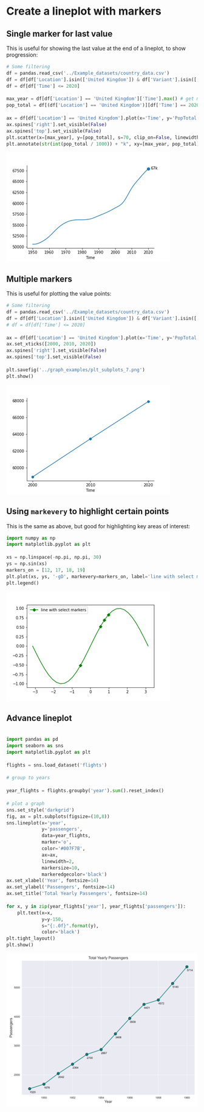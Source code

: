 # Create a lineplot with markers

## Single marker for last value

This is useful for showing the last value at the end of a lineplot, to show progression:

```python
# Some filtering
df = pandas.read_csv('../Example_datasets/country_data.csv')
df = df[df['Location'].isin(['United Kingdom']) & df['Variant'].isin(['Medium'])]
df = df[df['Time'] <= 2020]

max_year = df[df['Location'] == 'United Kingdom']['Time'].max() # get max year
pop_total = df[(df['Location'] == 'United Kingdom')][df['Time'] == 2020]['PopTotal'] # get the value for the year

ax = df[df['Location'] == 'United Kingdom'].plot(x='Time', y='PopTotal', legend=False)
ax.spines['right'].set_visible(False)
ax.spines['top'].set_visible(False)
plt.scatter(x=[max_year], y=[pop_total], s=70, clip_on=False, linewidth=0) # add the end marker
plt.annotate(str(int(pop_total / 1000)) + "k", xy=[max_year, pop_total], xytext=[7, -2], textcoords='offset points')
```

![Lineplot with single marker](/graph_examples/plt_subplots_6.png)

## Multiple markers

This is useful for plotting the value points:

```python
# Some filtering
df = pandas.read_csv('../Example_datasets/country_data.csv')
df = df[df['Location'].isin(['United Kingdom']) & df['Variant'].isin(['Medium']) & df['Time'].isin([2000, 2010, 2020])]
# df = df[df['Time'] <= 2020]

ax = df[df['Location'] == 'United Kingdom'].plot(x='Time', y='PopTotal', legend=False, marker='o')
ax.set_xticks([2000, 2010, 2020])
ax.spines['right'].set_visible(False)
ax.spines['top'].set_visible(False)

plt.savefig('../graph_examples/plt_subplots_7.png')
plt.show()
```

![Using multiple markers](/graph_examples/plt_subplots_7.png)

## Using `markevery` to highlight certain points

This is the same as above, but good for highlighting key areas of interest:

```python
import numpy as np
import matplotlib.pyplot as plt

xs = np.linspace(-np.pi, np.pi, 30)
ys = np.sin(xs)
markers_on = [12, 17, 18, 19]
plt.plot(xs, ys, '-gD', markevery=markers_on, label='line with select markers')
plt.legend()
```

![Using mark every](/graph_examples/mark_every_example.png)

## Advance lineplot

```python

import pandas as pd
import seaborn as sns
import matplotlib.pyplot as plt

flights = sns.load_dataset('flights')

# group to years

year_flights = flights.groupby('year').sum().reset_index()

# plot a graph
sns.set_style('darkgrid')
fig, ax = plt.subplots(figsize=(10,8))
sns.lineplot(x='year', 
             y='passengers', 
             data=year_flights, 
             marker='o', 
             color='#007F7B', 
             ax=ax, 
             linewidth=2, 
             markersize=10,
             markeredgecolor='black')
ax.set_xlabel('Year', fontsize=14)
ax.set_ylabel('Passengers', fontsize=14)
ax.set_title('Total Yearly Passengers', fontsize=14)

for x, y in zip(year_flights['year'], year_flights['passengers']):
    plt.text(x=x, 
             y=y-150, 
             s="{:.0f}".format(y), 
             color='black')
plt.tight_layout()
plt.show()
```

![line plot with labels example](/graph_examples/line_plot_labels.svg)
